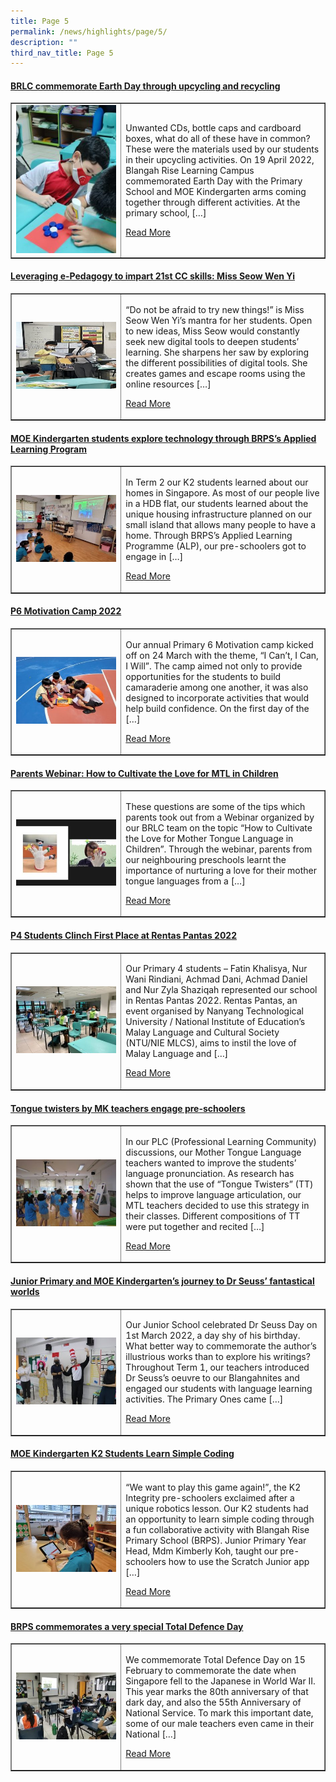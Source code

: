 ```yaml
---
title: Page 5
permalink: /news/highlights/page/5/
description: ""
third_nav_title: Page 5
---
```

<h4><strong><a href="/2022/05/13/brlc-commemorate-earth-day-through-upcycling-and-recycling/" rel="bookmark">BRLC commemorate Earth Day through upcycling and recycling</a></strong></h4>
<table style="border-collapse: collapse; width: 100%;" border="1">
<tbody>
<tr>
<td style="width: 35%;"><a href="/2022/05/13/brlc-commemorate-earth-day-through-upcycling-and-recycling/"><img src="/images/43.jpg"></a></td>
<td style="width: 65%;">
<p>Unwanted CDs, bottle caps and cardboard boxes, what do all of these have in common? These were the materials used by our students in their upcycling activities. On 19 April 2022, Blangah Rise Learning Campus commemorated Earth Day with the Primary School and MOE Kindergarten arms coming together through different activities. At the primary school, […]</p>
<p><a href="/2022/05/13/brlc-commemorate-earth-day-through-upcycling-and-recycling/">Read More</a></p>
</td>
</tr>
</tbody>
</table>

<h4><strong><a href="/2022/05/12/leveraging-e-pedagogy-to-impart-21st-cc-skills-miss-seow-wen-yi/" rel="bookmark">Leveraging e-Pedagogy to impart 21st CC skills: Miss Seow Wen Yi</a></strong></h4>
<table style="border-collapse: collapse; width: 100%;" border="1">
<tbody>
<tr>
<td style="width: 35%;"><a href="/2022/05/12/leveraging-e-pedagogy-to-impart-21st-cc-skills-miss-seow-wen-yi/"><img src="/images/44.jpg"></a></td>
<td style="width: 65%;">
<p>“Do not be afraid to try new things!” is Miss Seow Wen Yi’s mantra for her students. Open to new ideas, Miss Seow would constantly seek new digital tools to deepen students’ learning. She sharpens her saw by exploring the different possibilities of digital tools. She creates games and escape rooms using the online resources […]</p>
<p><a href="/2022/05/12/leveraging-e-pedagogy-to-impart-21st-cc-skills-miss-seow-wen-yi/">Read More</a></p>
</td>
</tr>
</tbody>
</table>

<h4><strong><a href="/2022/04/13/moe-kindergarten-students-explore-technology-through-brpss-applied-learning-program/" rel="bookmark">MOE Kindergarten students explore technology through BRPS’s Applied Learning Program</a></strong></h4>
<table style="border-collapse: collapse; width: 100%;" border="1">
<tbody>
<tr>
<td style="width: 35%;"><a href="/2022/04/13/moe-kindergarten-students-explore-technology-through-brpss-applied-learning-program/"><img src="/images/45.jpg"></a></td>
<td style="width: 65%;">
<p>In Term 2 our K2 students learned about our homes in Singapore. As most of our people live in a HDB flat, our students learned about the unique housing infrastructure planned on our small island that allows many people to have a home. Through BRPS’s Applied Learning Programme (ALP), our pre-schoolers got to engage in […]</p>
<p><a href="/2022/04/13/moe-kindergarten-students-explore-technology-through-brpss-applied-learning-program/">Read More</a></p>
</td>
</tr>
</tbody>
</table>

<h4><strong><a href="/2022/04/07/p6-motivation-camp-2022/" rel="bookmark">P6 Motivation Camp 2022</a></strong></h4>
<table style="border-collapse: collapse; width: 100%;" border="1">
<tbody>
<tr>
<td style="width: 35%;"><a href="/2022/04/07/p6-motivation-camp-2022/"><img src="/images/46.jpg"></a></td>
<td style="width: 65%;">
<p>Our annual Primary 6 Motivation camp kicked off on 24 March with the theme, “I Can’t, I Can, I Will”. The camp aimed not only to provide opportunities for the students to build camaraderie among one another, it was also designed  to incorporate activities that would help build confidence. On the first day of the […]</p>
<p><a href="/2022/04/07/p6-motivation-camp-2022/">Read More</a></p>
</td>
</tr>
</tbody>
</table>

<h4><strong><a href="/2022/04/01/parents-webinar-how-to-cultivate-the-love-for-mtl-in-children/" rel="bookmark">Parents Webinar: How to Cultivate the Love for MTL in Children</a></strong></h4>
<table style="border-collapse: collapse; width: 100%;" border="1">
<tbody>
<tr>
<td style="width: 35%;"><a href="/2022/04/01/parents-webinar-how-to-cultivate-the-love-for-mtl-in-children/"><img src="/images/47.jpg"></a></td>
<td style="width: 65%;">
<p>These questions are some of the tips which parents took out from a Webinar organized by our BRLC team on the topic “How to Cultivate the Love for Mother Tongue Language in Children”. Through the webinar, parents from our neighbouring preschools learnt the importance of nurturing a love for their mother tongue languages from a […]</p>
<p><a href="/2022/04/01/parents-webinar-how-to-cultivate-the-love-for-mtl-in-children/">Read More</a></p>
</td>
</tr>
</tbody>
</table>

<h4><strong><a href="/2022/03/21/p4-students-clinch-first-place-at-rentas-pantas-2022/" rel="bookmark">P4 Students Clinch First Place at Rentas Pantas 2022</a></strong></h4>
<table style="border-collapse: collapse; width: 100%;" border="1">
<tbody>
<tr>
<td style="width: 35%;"><a href="/2022/03/21/p4-students-clinch-first-place-at-rentas-pantas-2022/"><img src="/images/48.jpg"></a></td>
<td style="width: 65%;">
<p>Our Primary 4 students – Fatin Khalisya, Nur Wani Rindiani, Achmad Dani, Achmad Daniel and Nur Zyla Shaziqah represented our school in Rentas Pantas 2022. Rentas Pantas, an event organised by Nanyang Technological University / National Institute of Education’s Malay Language and Cultural Society (NTU/NIE MLCS), aims to instil the love of Malay Language and […]</p>
<p><a href="/2022/03/21/p4-students-clinch-first-place-at-rentas-pantas-2022/">Read More</a></p>
</td>
</tr>
</tbody>
</table>

<h4><strong><a href="/2022/03/21/tongue-twisters-by-mk-teachers-engage-pre-schoolers/" rel="bookmark">Tongue twisters by MK teachers engage pre-schoolers</a></strong></h4>
<table style="border-collapse: collapse; width: 100%;" border="1">
<tbody>
<tr>
<td style="width: 35%;"><a href="/2022/03/21/tongue-twisters-by-mk-teachers-engage-pre-schoolers/"><img src="/images/49.jpg"></a></td>
<td style="width: 65%;">
<p>In our PLC (Professional Learning Community) discussions, our Mother Tongue Language teachers wanted to improve the students’ language pronunciation. As research has shown that the use of “Tongue Twisters” (TT) helps to improve language articulation, our MTL teachers decided to use this strategy in their classes. Different compositions of TT were put together and recited […]</p>
<p><a href="/2022/03/21/tongue-twisters-by-mk-teachers-engage-pre-schoolers/">Read More</a></p>
</td>
</tr>
</tbody>
</table>

<h4><strong><a href="/2022/03/18/junior-primary-and-moe-kindergartens-journey-to-dr-seuss-fantastical-worlds/" rel="bookmark">Junior Primary and MOE Kindergarten’s journey to Dr Seuss’ fantastical worlds</a></strong></h4>
<table style="border-collapse: collapse; width: 100%;" border="1">
<tbody>
<tr>
<td style="width: 35%;"><a href="/2022/03/18/junior-primary-and-moe-kindergartens-journey-to-dr-seuss-fantastical-worlds/"><img src="/images/410.jpg"></a></td>
<td style="width: 65%;">
<p>Our Junior School celebrated Dr Seuss Day on 1st March 2022, a day shy of his birthday. What better way to commemorate the author’s illustrious works than to explore his writings? Throughout Term 1, our teachers introduced Dr Seuss’s oeuvre to our Blangahnites and engaged our students with language learning activities. The Primary Ones came […]</p>
<p><a href="/2022/03/18/junior-primary-and-moe-kindergartens-journey-to-dr-seuss-fantastical-worlds/">Read More</a></p>
</td>
</tr>
</tbody>
</table>

<h4><strong><a href="/2022/03/02/moe-kindergarten-k2-students-learn-simple-coding/" rel="bookmark">MOE Kindergarten K2 Students Learn Simple Coding</a></strong></h4>
<table style="border-collapse: collapse; width: 100%;" border="1">
<tbody>
<tr>
<td style="width: 35%;"><a href="/2022/03/02/moe-kindergarten-k2-students-learn-simple-coding/"><img src="/images/51.jpg"></a></td>
<td style="width: 65%;">
<p>“We want to play this game again!”, the K2 Integrity pre-schoolers exclaimed after a unique robotics lesson. Our K2 students had an opportunity to learn simple coding through a fun collaborative activity with Blangah Rise Primary School (BRPS). Junior Primary Year Head, Mdm Kimberly Koh, taught our pre-schoolers how to use the Scratch Junior app […]</p>
<p><a href="/2022/03/02/moe-kindergarten-k2-students-learn-simple-coding/">Read More</a></p>
</td>
</tr>
</tbody>
</table>

<h4><strong><a href="/2022/03/02/brps-commemorates-a-very-special-total-defence-day/" rel="bookmark">BRPS commemorates a very special Total Defence Day</a></strong></h4>
<table style="border-collapse: collapse; width: 100%;" border="1">
<tbody>
<tr>
<td style="width: 35%;"><a href="/2022/03/02/brps-commemorates-a-very-special-total-defence-day/"><img src="/images/52.jpg"></a></td>
<td style="width: 65%;">
<p>We commemorate Total Defence Day on 15 February to commemorate the date when Singapore fell to the Japanese in World War II. This year marks the 80th anniversary of that dark day, and also the 55th Anniversary of National Service. To mark this important date, some of our male teachers even came in their National […]</p>
<p><a href="/2022/03/02/brps-commemorates-a-very-special-total-defence-day/">Read More</a></p>
</td>
</tr>
</tbody>
</table>